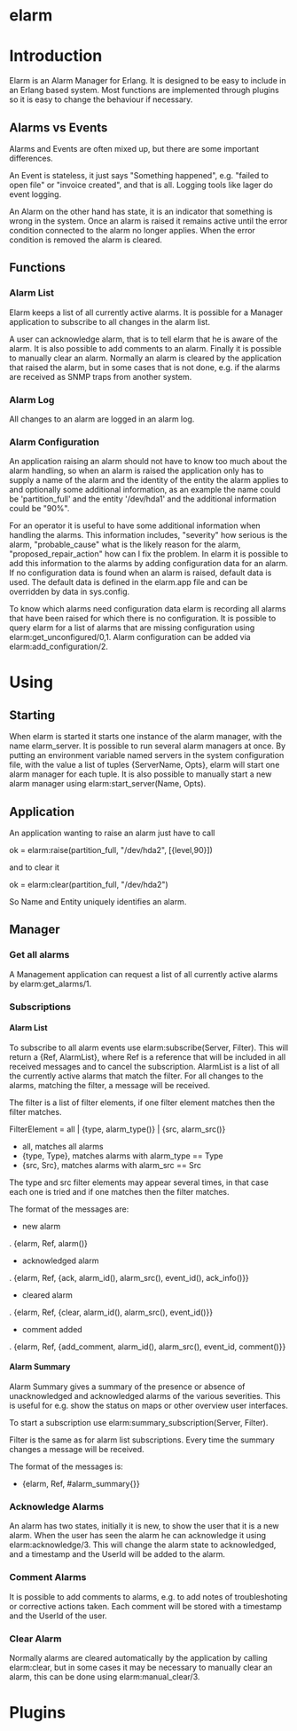 elarm
=====

# Introduction #

Elarm is an Alarm Manager for Erlang. It is designed to be easy to include in an Erlang based system. Most functions are implemented through plugins so it is easy to change the behaviour if necessary.

## Alarms vs Events ##

Alarms and Events are often mixed up, but there are some important differences.

An Event is stateless, it just says "Something happened", e.g. "failed to open file" or "invoice created", and that is all. Logging tools like lager do event logging.

An Alarm on the other hand has state, it is an indicator that something is wrong in the system. Once an alarm is raised it remains active until the error condition connected to the alarm no longer applies. When the error condition is removed the alarm is cleared.

## Functions ##

### Alarm List ###

Elarm keeps a list of all currently active alarms. It is possible for a Manager application to subscribe to all changes in the alarm list.

A user can acknowledge alarm, that is to tell elarm that he is aware of the alarm. It is also possible to add comments to an alarm. Finally it is possible to manually clear an alarm. Normally an alarm is cleared by the application that raised the alarm, but in some cases that is not done, e.g. if the alarms are received as SNMP traps from another system.

### Alarm Log ###

All changes to an alarm are logged in an alarm log.

### Alarm Configuration ###

An application raising an alarm should not have to know too much about the alarm handling, so when an alarm is raised the application only has to supply a name of the alarm and the identity of the entity the alarm applies to and optionally some additional information, as an example the name could be 'partition_full' and the entity '/dev/hda1' and the additional information could be "90%".

For an operator it is useful to have some additional information when handling the alarms. This information includes, "severity" how serious is the alarm, "probable_cause" what is the likely reason for the alarm, "proposed_repair_action" how can I fix the problem. In elarm it is possible to add this information to the alarms by adding configuration data for an alarm. If no configuration data is found when an alarm is raised, default data is used. The default data is defined in the elarm.app file and can be overridden by data in sys.config.

To know which alarms need configuration data elarm is recording all alarms that have been raised for which there is no configuration. It is possible to query elarm for a list of alarms that are missing configuration using elarm:get_unconfigured/0,1. Alarm configuration can be added via elarm:add_configuration/2.

# Using #

## Starting ##

When elarm is started it starts one instance of the alarm manager, with the name elarm_server. It is possible to run several alarm managers at once. By putting an environment variable named servers in the system configuration file, with the value a list of tuples {ServerName, Opts}, elarm will start one alarm manager for each tuple. It is also possible to manually start a new alarm manager using elarm:start_server(Name, Opts).

## Application ##

An application wanting to raise an alarm just have to call

   ok = elarm:raise(partition_full, "/dev/hda2", [{level,90}])

and to clear it

   ok = elarm:clear(partition_full, "/dev/hda2")

So Name and Entity uniquely identifies an alarm.

## Manager ##

### Get all alarms ###

A Management application can request a list of all currently active alarms by elarm:get_alarms/1.

### Subscriptions ###

#### Alarm List ####

To subscribe to all alarm events use elarm:subscribe(Server, Filter). This will return a {Ref, AlarmList}, where Ref is a reference that will be included in all received messages and to cancel the subscription. AlarmList is a list of all the currently active alarms that match the filter. For all changes to the alarms, matching the filter, a message will be received.

The filter is a list of filter elements, if one filter element matches
then the filter matches.

FilterElement = all | {type, alarm_type()} | {src, alarm_src()}

* all, matches all alarms</dd>
* {type, Type}, matches alarms with alarm_type == Type
* {src, Src}, matches alarms with alarm_src == Src

The type and src filter elements may appear several times, in that case each one is tried and if one matches then the filter matches.

The format of the messages are:

* new alarm

. {elarm, Ref, alarm()}

* acknowledged alarm

. {elarm, Ref, {ack, alarm_id(), alarm_src(), event_id(), ack_info()}}

* cleared alarm

. {elarm, Ref, {clear, alarm_id(), alarm_src(), event_id()}}

* comment added

. {elarm, Ref, {add_comment, alarm_id(), alarm_src(), event_id, comment()}}

#### Alarm Summary ####

Alarm Summary gives a summary of the presence or absence of unacknowledged and acknowledged alarms of the various severities. This is useful for e.g. show the status on maps or other overview user interfaces.

To start a subscription use elarm:summary_subscription(Server, Filter).

Filter is the same as for alarm list subscriptions. Every time the summary changes a message will be received.

The format of the messages is:

* {elarm, Ref, #alarm_summary{}}

### Acknowledge Alarms ###

An alarm has two states, initially it is new, to show the user that it is a new alarm. When the user has seen the alarm he can acknowledge it using elarm:acknowledge/3. This will change the alarm state to acknowledged, and a timestamp and the UserId will be added to the alarm.

### Comment Alarms ###

It is possible to add comments to alarms, e.g. to add notes of troubleshoting or corrective actions taken. Each comment will be stored with a timestamp and the UserId of the user.

### Clear Alarm ###

Normally alarms are cleared automatically by the application by calling elarm:clear, but in some cases it may be necessary to manually clear an alarm, this can be done using elarm:manual_clear/3.

# Plugins #

